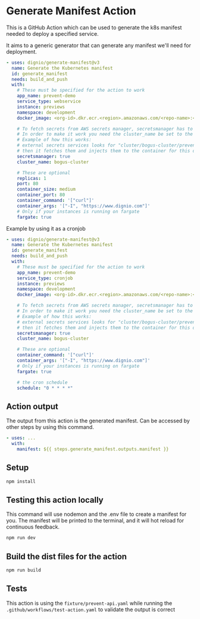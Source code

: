 # Generate Manifest Action

This is a GitHub Action which can be used to generate the k8s manifest needed to deploy a specified service.

It aims to a generic generator that can generate any manifest we'll need for deployment.

```yaml
- uses: dignio/generate-manifest@v3
  name: Generate the Kubernetes manifest
  id: generate_manifest
  needs: build_and_push
  with:
    # These must be specified for the action to work
    app_name: prevent-demo
    service_type: webservice
    instance: previews
    namespace: development
    docker_image: <org-id>.dkr.ecr.<region>.amazonaws.com/<repo-name>:<tag>

    # To fetch secrets from AWS secrets manager, secretsmanager has to be set to true.
    # In order to make it work you need the cluster_name be set to the EKS cluster name
    # Example of how this works:
    # external secrets services looks for "cluster/bogus-cluster/prevent-demo" for the secrets,
    # then it fetches them and injects them to the container for this deployment
    secretsmanager: true
    cluster_name: bogus-cluster

    # These are optional
    replicas: 1
    port: 80
    container_size: medium
    container_port: 80
    container_command: '["curl"]'
    container_args: '["-I", "https://www.dignio.com"]'
    # Only if your instances is running on fargate
    fargate: true
```

Example by using it as a cronjob
```yaml
- uses: dignio/generate-manifest@v3
  name: Generate the Kubernetes manifest
  id: generate_manifest
  needs: build_and_push
  with:
    # These must be specified for the action to work
    app_name: prevent-demo
    service_type: cronjob
    instance: previews
    namespace: development
    docker_image: <org-id>.dkr.ecr.<region>.amazonaws.com/<repo-name>:<tag>

    # To fetch secrets from AWS secrets manager, secretsmanager has to be set to true.
    # In order to make it work you need the cluster_name be set to the EKS cluster name
    # Example of how this works:
    # external secrets services looks for "cluster/bogus-cluster/prevent-demo" for the secrets,
    # then it fetches them and injects them to the container for this deployment
    secretsmanager: true
    cluster_name: bogus-cluster

    # These are optional
    container_command: '["curl"]'
    container_args: '["-I", "https://www.dignio.com"]'
    # Only if your instances is running on fargate
    fargate: true

    # the cron schedule
    schedule: "0 * * * *"
```

## Action output

The output from this action is the generated manifest. Can be accessed by other steps by using this command.

```yaml
- uses: ...
  with:
    manifest: ${{ steps.generate_manifest.outputs.manifest }}
```

## Setup

```bash
npm install
```

## Testing this action locally

This command will use nodemon and the .env file to create a manifest for you. The manifest will be printed to the terminal,
and it will hot reload for continuous feedback.

```bash
npm run dev
```

## Build the dist files for the action

```bash
npm run build
```

## Tests

This action is using the `fixture/prevent-api.yaml` while running the `.github/workflows/test-action.yaml` to validate the output is correct

